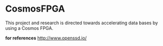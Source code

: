 # CosmosFPGA
This project and research is directed towards accelerating data bases by using a Cosmos FPGA.

__for references__ http://www.openssd.io/
